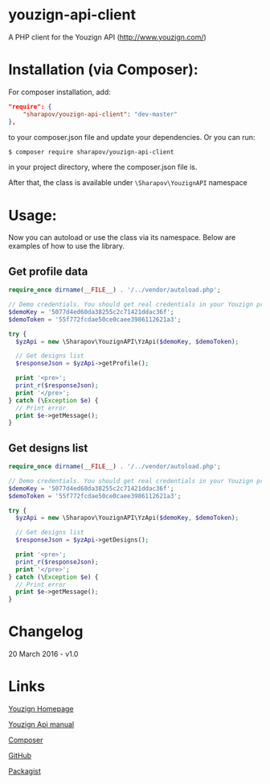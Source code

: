 # youzign-api-client
A PHP client for the Youzign API (http://www.youzign.com/)

Installation (via Composer):
============================

For composer installation, add:

```json
"require": {
    "sharapov/youzign-api-client": "dev-master"
},
```

to your composer.json file and update your dependencies. Or you can run:

```sh
$ composer require sharapov/youzign-api-client
```

in your project directory, where the composer.json file is.

After that, the class is available under `\Sharapov\YouzignAPI` namespace

Usage:
======

Now you can autoload or use the class via its namespace. Below are examples of how to use the library.

Get profile data
----------------

```php
require_once dirname(__FILE__) . '/../vendor/autoload.php';

// Demo credentials. You should get real credentials in your Youzign profile
$demoKey = '5077d4ed60da38255c2c71421ddac36f';
$demoToken = '55f772fcdae50ce0caee3986112621a3';

try {
  $yzApi = new \Sharapov\YouzignAPI\YzApi($demoKey, $demoToken);

  // Get designs list
  $responseJson = $yzApi->getProfile();

  print '<pre>';
  print_r($responseJson);
  print '</pre>';
} catch (\Exception $e) {
  // Print error
  print $e->getMessage();
}
```

Get designs list
----------------

```php
require_once dirname(__FILE__) . '/../vendor/autoload.php';

// Demo credentials. You should get real credentials in your Youzign profile
$demoKey = '5077d4ed60da38255c2c71421ddac36f';
$demoToken = '55f772fcdae50ce0caee3986112621a3';

try {
  $yzApi = new \Sharapov\YouzignAPI\YzApi($demoKey, $demoToken);

  // Get designs list
  $responseJson = $yzApi->getDesigns();

  print '<pre>';
  print_r($responseJson);
  print '</pre>';
} catch (\Exception $e) {
  // Print error
  print $e->getMessage();
}
```


Changelog
=========

20 March 2016 - v1.0

Links
=====
[Youzign Homepage](https://youzign.com/)

[Youzign Api manual](https://youzign.readme.io/)

[Composer](https://getcomposer.org/)

[GitHub](https://github.com/sharapovweb/youzign-api-client)

[Packagist](https://packagist.org/packages/sharapov/youzign-api-client)